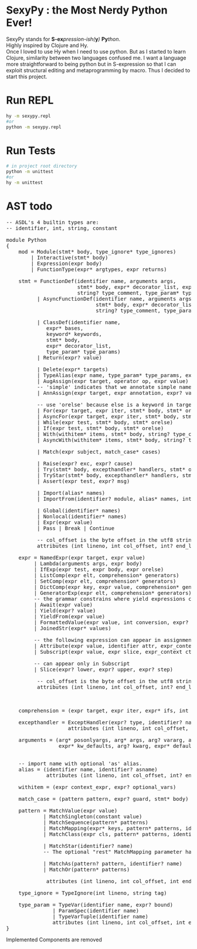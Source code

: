 # SexyPy : the Most Nerdy Python Ever!
SexyPy stands for **S-ex**_pression-ish(_**y**_)_ **Py**_thon_.   
Highly inspired by Clojure and Hy.   
Once I loved to use Hy when I need to use python. But as I started to learn Clojure, similarity between two languages confused me. I want a language more straightforward to being python but in S-expression so that I can exploit structural editing and metaprogramming by macro. Thus I decided to start this project.

# Run REPL
```bash
hy -m sexypy.repl
#or
python -m sexypy.repl
```

# Run Tests
```bash
# in project root directory
python -m unittest
#or
hy -m unittest
```


# AST todo
<pre class="nimrod hljs" style="text-align: start;" data-mce-style="background-color: #f8f8f8; color: #000000; text-align: start;" contenteditable="false" data-mce-selected="1">-- <span class="hljs-type">ASDL</span>'s <span class="hljs-number">4</span> builtin types are:
-- identifier, <span class="hljs-built_in">int</span>, <span class="hljs-built_in">string</span>, constant

module <span class="hljs-type">Python</span>
{
    <span class="hljs-keyword">mod</span> = <span class="hljs-type">Module</span>(<span class="hljs-built_in">stmt</span>* body, type_ignore* type_ignores)
        | <span class="hljs-type">Interactive</span>(<span class="hljs-built_in">stmt</span>* body)
        | <span class="hljs-type">Expression</span>(<span class="hljs-built_in">expr</span> body)
        | <span class="hljs-type">FunctionType</span>(<span class="hljs-built_in">expr</span>* argtypes, <span class="hljs-built_in">expr</span> returns)

    <span class="hljs-built_in">stmt</span> = <span class="hljs-type">FunctionDef</span>(identifier name, arguments args,
                       <span class="hljs-built_in">stmt</span>* body, <span class="hljs-built_in">expr</span>* decorator_list, <span class="hljs-built_in">expr</span>? returns,
                       <span class="hljs-built_in">string</span>? type_comment, type_param* type_params)
          | <span class="hljs-type">AsyncFunctionDef</span>(identifier name, arguments args,
                             <span class="hljs-built_in">stmt</span>* body, <span class="hljs-built_in">expr</span>* decorator_list, <span class="hljs-built_in">expr</span>? returns,
                             <span class="hljs-built_in">string</span>? type_comment, type_param* type_params)

          | <span class="hljs-type">ClassDef</span>(identifier name,
             <span class="hljs-built_in">expr</span>* bases,
             keyword* keywords,
             <span class="hljs-built_in">stmt</span>* body,
             <span class="hljs-built_in">expr</span>* decorator_list,
             type_param* type_params)
          | <span class="hljs-type">Return</span>(<span class="hljs-built_in">expr</span>? value)

          | <span class="hljs-type">Delete</span>(<span class="hljs-built_in">expr</span>* targets)
          | <span class="hljs-type">TypeAlias</span>(<span class="hljs-built_in">expr</span> name, type_param* type_params, <span class="hljs-built_in">expr</span> value)
          | <span class="hljs-type">AugAssign</span>(<span class="hljs-built_in">expr</span> target, operator op, <span class="hljs-built_in">expr</span> value)
          -- 'simple' indicates that we annotate simple name <span class="hljs-keyword">without</span> parens
          | <span class="hljs-type">AnnAssign</span>(<span class="hljs-built_in">expr</span> target, <span class="hljs-built_in">expr</span> annotation, <span class="hljs-built_in">expr</span>? value, <span class="hljs-built_in">int</span> simple)

          -- use 'orelse' because <span class="hljs-keyword">else</span> <span class="hljs-keyword">is</span> a keyword <span class="hljs-keyword">in</span> target languages
          | <span class="hljs-type">For</span>(<span class="hljs-built_in">expr</span> target, <span class="hljs-built_in">expr</span> iter, <span class="hljs-built_in">stmt</span>* body, <span class="hljs-built_in">stmt</span>* orelse, <span class="hljs-built_in">string</span>? type_comment)
          | <span class="hljs-type">AsyncFor</span>(<span class="hljs-built_in">expr</span> target, <span class="hljs-built_in">expr</span> iter, <span class="hljs-built_in">stmt</span>* body, <span class="hljs-built_in">stmt</span>* orelse, <span class="hljs-built_in">string</span>? type_comment)
          | <span class="hljs-type">While</span>(<span class="hljs-built_in">expr</span> test, <span class="hljs-built_in">stmt</span>* body, <span class="hljs-built_in">stmt</span>* orelse)
          | <span class="hljs-type">If</span>(<span class="hljs-built_in">expr</span> test, <span class="hljs-built_in">stmt</span>* body, <span class="hljs-built_in">stmt</span>* orelse)
          | <span class="hljs-type">With</span>(withitem* items, <span class="hljs-built_in">stmt</span>* body, <span class="hljs-built_in">string</span>? type_comment)
          | <span class="hljs-type">AsyncWith</span>(withitem* items, <span class="hljs-built_in">stmt</span>* body, <span class="hljs-built_in">string</span>? type_comment)

          | <span class="hljs-type">Match</span>(<span class="hljs-built_in">expr</span> subject, match_case* cases)

          | <span class="hljs-type">Raise</span>(<span class="hljs-built_in">expr</span>? exc, <span class="hljs-built_in">expr</span>? cause)
          | <span class="hljs-type">Try</span>(<span class="hljs-built_in">stmt</span>* body, excepthandler* handlers, <span class="hljs-built_in">stmt</span>* orelse, <span class="hljs-built_in">stmt</span>* finalbody)
          | <span class="hljs-type">TryStar</span>(<span class="hljs-built_in">stmt</span>* body, excepthandler* handlers, <span class="hljs-built_in">stmt</span>* orelse, <span class="hljs-built_in">stmt</span>* finalbody)
          | <span class="hljs-type">Assert</span>(<span class="hljs-built_in">expr</span> test, <span class="hljs-built_in">expr</span>? msg)

          | <span class="hljs-type">Import</span>(alias* names)
          | <span class="hljs-type">ImportFrom</span>(identifier? module, alias* names, <span class="hljs-built_in">int</span>? level)

          | <span class="hljs-type">Global</span>(identifier* names)
          | <span class="hljs-type">Nonlocal</span>(identifier* names)
          | <span class="hljs-type">Expr</span>(<span class="hljs-built_in">expr</span> value)
          | <span class="hljs-type">Pass</span> | <span class="hljs-type">Break</span> | <span class="hljs-type">Continue</span>

          -- col_offset <span class="hljs-keyword">is</span> the byte offset <span class="hljs-keyword">in</span> the utf8 <span class="hljs-built_in">string</span> the parser uses
          attributes (<span class="hljs-built_in">int</span> lineno, <span class="hljs-built_in">int</span> col_offset, <span class="hljs-built_in">int</span>? end_lineno, <span class="hljs-built_in">int</span>? end_col_offset)

    <span class="hljs-built_in">expr</span> = <span class="hljs-type">NamedExpr</span>(<span class="hljs-built_in">expr</span> target, <span class="hljs-built_in">expr</span> value)
         | <span class="hljs-type">Lambda</span>(arguments args, <span class="hljs-built_in">expr</span> body)
         | <span class="hljs-type">IfExp</span>(<span class="hljs-built_in">expr</span> test, <span class="hljs-built_in">expr</span> body, <span class="hljs-built_in">expr</span> orelse)
         | <span class="hljs-type">ListComp</span>(<span class="hljs-built_in">expr</span> elt, comprehension* generators)
         | <span class="hljs-type">SetComp</span>(<span class="hljs-built_in">expr</span> elt, comprehension* generators)
         | <span class="hljs-type">DictComp</span>(<span class="hljs-built_in">expr</span> key, <span class="hljs-built_in">expr</span> value, comprehension* generators)
         | <span class="hljs-type">GeneratorExp</span>(<span class="hljs-built_in">expr</span> elt, comprehension* generators)
         -- the grammar constrains where <span class="hljs-keyword">yield</span> expressions can occur
         | <span class="hljs-type">Await</span>(<span class="hljs-built_in">expr</span> value)
         | <span class="hljs-type">Yield</span>(<span class="hljs-built_in">expr</span>? value)
         | <span class="hljs-type">YieldFrom</span>(<span class="hljs-built_in">expr</span> value)
         | <span class="hljs-type">FormattedValue</span>(<span class="hljs-built_in">expr</span> value, <span class="hljs-built_in">int</span> conversion, <span class="hljs-built_in">expr</span>? format_spec)
         | <span class="hljs-type">JoinedStr</span>(<span class="hljs-built_in">expr</span>* values)

         -- the following expression can appear <span class="hljs-keyword">in</span> assignment context
         | <span class="hljs-type">Attribute</span>(<span class="hljs-built_in">expr</span> value, identifier attr, expr_context ctx)
         | <span class="hljs-type">Subscript</span>(<span class="hljs-built_in">expr</span> value, <span class="hljs-built_in">expr</span> slice, expr_context ctx)

         -- can appear only <span class="hljs-keyword">in</span> <span class="hljs-type">Subscript</span>
         | <span class="hljs-type">Slice</span>(<span class="hljs-built_in">expr</span>? lower, <span class="hljs-built_in">expr</span>? upper, <span class="hljs-built_in">expr</span>? step)

          -- col_offset <span class="hljs-keyword">is</span> the byte offset <span class="hljs-keyword">in</span> the utf8 <span class="hljs-built_in">string</span> the parser uses
          attributes (<span class="hljs-built_in">int</span> lineno, <span class="hljs-built_in">int</span> col_offset, <span class="hljs-built_in">int</span>? end_lineno, <span class="hljs-built_in">int</span>? end_col_offset)



    comprehension = (<span class="hljs-built_in">expr</span> target, <span class="hljs-built_in">expr</span> iter, <span class="hljs-built_in">expr</span>* ifs, <span class="hljs-built_in">int</span> is_async)

    excepthandler = <span class="hljs-type">ExceptHandler</span>(<span class="hljs-built_in">expr</span>? <span class="hljs-keyword">type</span>, identifier? name, <span class="hljs-built_in">stmt</span>* body)
                    attributes (<span class="hljs-built_in">int</span> lineno, <span class="hljs-built_in">int</span> col_offset, <span class="hljs-built_in">int</span>? end_lineno, <span class="hljs-built_in">int</span>? end_col_offset)

    arguments = (arg* posonlyargs, arg* args, arg? vararg, arg* kwonlyargs,
                 <span class="hljs-built_in">expr</span>* kw_defaults, arg? kwarg, <span class="hljs-built_in">expr</span>* defaults)


    -- <span class="hljs-keyword">import</span> name <span class="hljs-keyword">with</span> optional '<span class="hljs-keyword">as</span>' alias.
    alias = (identifier name, identifier? asname)
             attributes (<span class="hljs-built_in">int</span> lineno, <span class="hljs-built_in">int</span> col_offset, <span class="hljs-built_in">int</span>? end_lineno, <span class="hljs-built_in">int</span>? end_col_offset)

    withitem = (<span class="hljs-built_in">expr</span> context_expr, <span class="hljs-built_in">expr</span>? optional_vars)

    match_case = (pattern pattern, <span class="hljs-built_in">expr</span>? guard, <span class="hljs-built_in">stmt</span>* body)

    pattern = <span class="hljs-type">MatchValue</span>(<span class="hljs-built_in">expr</span> value)
            | <span class="hljs-type">MatchSingleton</span>(constant value)
            | <span class="hljs-type">MatchSequence</span>(pattern* patterns)
            | <span class="hljs-type">MatchMapping</span>(<span class="hljs-built_in">expr</span>* keys, pattern* patterns, identifier? rest)
            | <span class="hljs-type">MatchClass</span>(<span class="hljs-built_in">expr</span> cls, pattern* patterns, identifier* kwd_attrs, pattern* kwd_patterns)

            | <span class="hljs-type">MatchStar</span>(identifier? name)
            -- <span class="hljs-type">The</span> optional <span class="hljs-string">"rest"</span> <span class="hljs-type">MatchMapping</span> parameter handles capturing extra mapping keys

            | <span class="hljs-type">MatchAs</span>(pattern? pattern, identifier? name)
            | <span class="hljs-type">MatchOr</span>(pattern* patterns)

             attributes (<span class="hljs-built_in">int</span> lineno, <span class="hljs-built_in">int</span> col_offset, <span class="hljs-built_in">int</span> end_lineno, <span class="hljs-built_in">int</span> end_col_offset)

    type_ignore = <span class="hljs-type">TypeIgnore</span>(<span class="hljs-built_in">int</span> lineno, <span class="hljs-built_in">string</span> tag)

    type_param = <span class="hljs-type">TypeVar</span>(identifier name, <span class="hljs-built_in">expr</span>? bound)
               | <span class="hljs-type">ParamSpec</span>(identifier name)
               | <span class="hljs-type">TypeVarTuple</span>(identifier name)
               attributes (<span class="hljs-built_in">int</span> lineno, <span class="hljs-built_in">int</span> col_offset, <span class="hljs-built_in">int</span> end_lineno, <span class="hljs-built_in">int</span> end_col_offset)
}</pre>

Implemented Components are removed